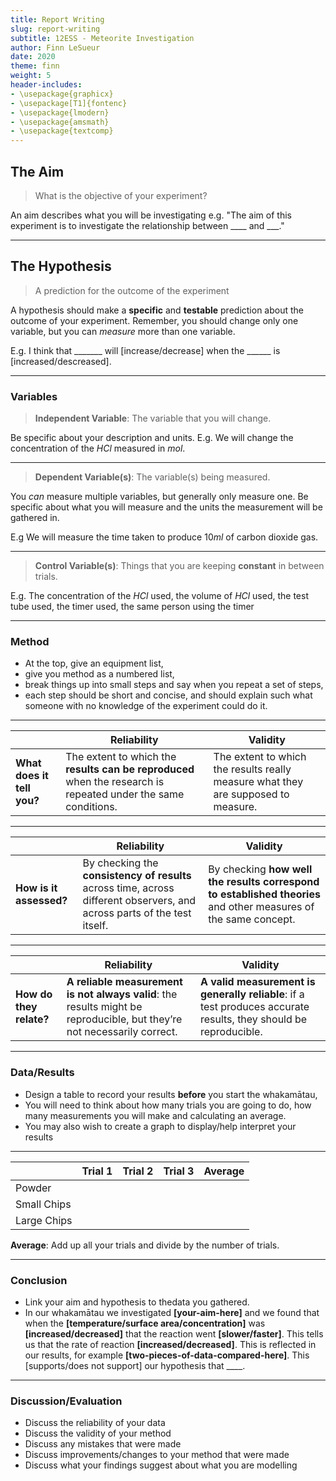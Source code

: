```yaml
---
title: Report Writing
slug: report-writing
subtitle: 12ESS - Meteorite Investigation
author: Finn LeSueur
date: 2020
theme: finn
weight: 5
header-includes:
- \usepackage{graphicx}
- \usepackage[T1]{fontenc}
- \usepackage{lmodern}
- \usepackage{amsmath}
- \usepackage{textcomp}
---
```


## The Aim

> What is the objective of your experiment?

An aim describes what you will be investigating e.g. "The aim of this experiment is to investigate the relationship between ____ and ___."

---

## The Hypothesis

> A prediction for the outcome of the experiment

A hypothesis should make a __specific__ and __testable__ prediction about the outcome of your experiment. Remember, you should change only one variable, but you can _measure_ more than one variable. 

E.g. I think that _______ will [increase/decrease] when the ______ is [increased/descreased].
    
---

### Variables

> __Independent Variable__: The variable that you will change.

Be specific about your description and units. E.g. We will change the concentration of the $HCl$ measured in $mol$.

---

> __Dependent Variable(s)__: The variable(s) being measured.

You _can_ measure multiple variables, but generally only measure one. Be specific about what you will measure and the units the measurement will be gathered in.

E.g We will measure the time taken to produce $10ml$ of carbon dioxide gas.

---

> __Control Variable(s)__: Things that you are keeping __constant__ in between trials.

E.g. The concentration of the $HCl$ used, the volume of $HCl$ used, the test tube used, the timer used, the same person using the timer

---

### Method

- At the top, give an equipment list,
- give you method as a numbered list,
- break things up into small steps and say when you repeat a set of steps,
- each step should be short and concise, and should explain such what someone with no knowledge of the experiment could do it.

---

|                            |                                                       Reliability                                                        |                                                     Validity                                                     |
|----------------------------|--------------------------------------------------------------------------------------------------------------------------|------------------------------------------------------------------------------------------------------------------|
| __What does it tell you?__ | The extent to which the __results can be reproduced__ when the research is repeated under the same conditions.           | The extent to which the results really measure what they are supposed to measure.                                |

---

|                            |                                                       Reliability                                                        |                                                     Validity                                                     |
|----------------------------|--------------------------------------------------------------------------------------------------------------------------|------------------------------------------------------------------------------------------------------------------|
| __How is it assessed?__    | By checking the __consistency of results__ across time, across different observers, and across parts of the test itself. | By checking __how well the results correspond to established theories__ and other measures of the same concept.  |

---

|                            |                                                       Reliability                                                        |                                                     Validity                                                     |
|----------------------------|--------------------------------------------------------------------------------------------------------------------------|------------------------------------------------------------------------------------------------------------------|
| __How do they relate?__    | __A reliable measurement is not always valid__: the results might be reproducible, but they’re not necessarily correct.  | __A valid measurement is generally reliable__: if a test produces accurate results, they should be reproducible. |


---

### Data/Results

- Design a table to record your results __before__ you start the whakamātau,
- You will need to think about how many trials you are going to do, how many measurements you will make and calculating an average.
- You may also wish to create a graph to display/help interpret your results

---

|             | Trial 1 | Trial 2 | Trial 3 | Average |
|:------------|:--------|:--------|:--------|:--------|
| Powder      |         |         |         |         |
| Small Chips |         |         |         |         |
| Large Chips |         |         |         |         |

__Average__: Add up all your trials and divide by the number of trials.

---

### Conclusion

- Link your aim and hypothesis to thedata you gathered.
- In our whakamātau we investigated __[your-aim-here]__ and we found that when the __[temperature/surface area/concentration]__ was __[increased/decreased]__ that the reaction went __[slower/faster]__. This tells us that the rate of reaction __[increased/decreased]__. This is reflected in our results, for example __[two-pieces-of-data-compared-here]__. This [supports/does not support] our hypothesis that ____.

---

### Discussion/Evaluation

- Discuss the reliability of your data
- Discuss the validity of your method
- Discuss any mistakes that were made
- Discuss improvements/changes to your method that were made
- Discuss what your findings suggest about what you are modelling
